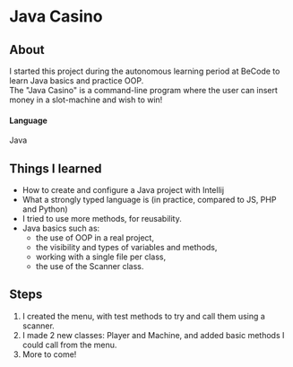 # Java Casino  

## About  
I started this project during the autonomous learning period at BeCode to learn Java basics and practice OOP.  
The "Java Casino" is a command-line program where the user can insert money in a slot-machine and wish to win!  

#### Language  
Java

## Things I learned  
- How to create and configure a Java project with Intellij
- What a strongly typed language is (in practice, compared to JS, PHP and Python)
- I tried to use more methods, for reusability.
- Java basics such as:
    - the use of OOP in a real project,
    - the visibility and types of variables and methods,
    - working with a single file per class,
    - the use of the Scanner class.
    
## Steps
1) I created the menu, with test methods to try and call them using a scanner.
2) I made 2 new classes: Player and Machine, and added basic methods I could call from the menu.
3) More to come!